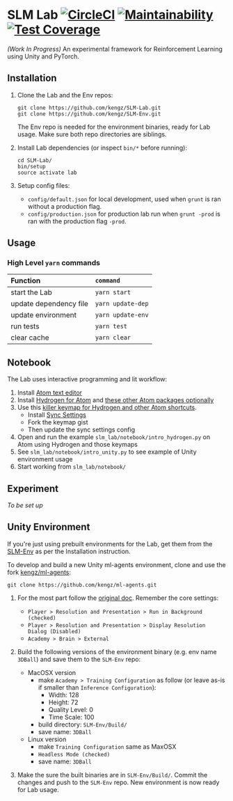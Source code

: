 # SLM Lab [![CircleCI](https://circleci.com/gh/kengz/SLM-Lab.svg?style=shield)](https://circleci.com/gh/kengz/SLM-Lab) [![Maintainability](https://api.codeclimate.com/v1/badges/20c6a124c468b4d3e967/maintainability)](https://codeclimate.com/github/kengz/SLM-Lab/maintainability) [![Test Coverage](https://api.codeclimate.com/v1/badges/20c6a124c468b4d3e967/test_coverage)](https://codeclimate.com/github/kengz/SLM-Lab/test_coverage)
_(Work In Progress)_ An experimental framework for Reinforcement Learning using Unity and PyTorch.

## Installation

1.  Clone the Lab and the Env repos:
    ```shell
    git clone https://github.com/kengz/SLM-Lab.git
    git clone https://github.com/kengz/SLM-Env.git
    ```
    The Env repo is needed for the environment binaries, ready for Lab usage. Make sure both repo directories are siblings.

2.  Install Lab dependencies (or inspect `bin/*` before running):
    ```shell
    cd SLM-Lab/
    bin/setup
    source activate lab
    ```

3.  Setup config files:
    -   `config/default.json` for local development, used when `grunt` is ran without a production flag.
    -   `config/production.json` for production lab run when `grunt -prod` is ran with the production flag `-prod`.

## Usage

### High Level `yarn` commands

| Function | `command` |
| :------------- | :------------- |
| start the Lab | `yarn start` |
| update dependency file | `yarn update-dep` |
| update environment | `yarn update-env` |
| run tests | `yarn test` |
| clear cache | `yarn clear` |

## Notebook

The Lab uses interactive programming and lit workflow:

1.  Install [Atom text editor](https://atom.io/)
2.  Install [Hydrogen for Atom](https://atom.io/packages/hydrogen) and [these other Atom packages optionally](https://gist.github.com/kengz/70c20a0cb238ba1fbb29cdfe402c6470#file-packages-json-L3)
3.  Use this [killer keymap for Hydrogen and other Atom shortcuts](https://gist.github.com/kengz/70c20a0cb238ba1fbb29cdfe402c6470#file-keymap-cson-L15-L18).
    -   Install [Sync Settings](https://atom.io/packages/sync-settings)
    -   Fork the keymap gist
    -   Then update the sync settings config
4.  Open and run the example `slm_lab/notebook/intro_hydrogen.py` on Atom using Hydrogen and those keymaps
5.  See `slm_lab/notebook/intro_unity.py` to see example of Unity environment usage
6.  Start working from `slm_lab/notebook/`

## Experiment

_To be set up_

## Unity Environment

If you're just using prebuilt environments for the Lab, get them from the [SLM-Env](https://github.com/kengz/SLM-Env.git) as per the Installation instruction.

To develop and build a new Unity ml-agents environment, clone and use the fork [kengz/ml-agents](https://github.com/kengz/ml-agents):
  ```shell
  git clone https://github.com/kengz/ml-agents.git
  ```

1.  For the most part follow the [original doc](https://github.com/Unity-Technologies/ml-agents/blob/master/docs/Getting-Started-with-Balance-Ball.md#building-unity-environment). Remember the core settings:
    -   `Player > Resolution and Presentation > Run in Background (checked)`
    -   `Player > Resolution and Presentation > Display Resolution Dialog (Disabled)`
    -   `Academy > Brain > External`

2.  Build the following versions of the environment binary (e.g. env name `3DBall`) and save them to the `SLM-Env` repo:
    -   MacOSX version
        -   make `Academy > Training Configuration` as follow (or leave as-is if smaller than `Inference Configuration`):
            -   Width: 128
            -   Height: 72
            -   Quality Level: 0
            -   Time Scale: 100
        -   build directory: `SLM-Env/Build/`
        -   save name: `3DBall`
    -   Linux version
        -   make `Training Configuration` same as MaxOSX
        -   `Headless Mode (checked)`
        -   save name: `3DBall`

3.  Make the sure the built binaries are in `SLM-Env/Build/`. Commit the changes and push to the `SLM-Env` repo. New environment is now ready for Lab usage.
